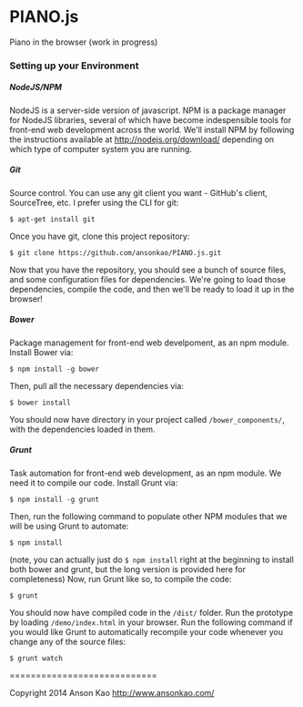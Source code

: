 PIANO.js
========

Piano in the browser (work in progress)

### Setting up your Environment

##### NodeJS/NPM
NodeJS is a server-side version of javascript. NPM is a package manager for NodeJS libraries, several of which have become indespensible tools for front-end web development across the world. We'll install NPM by following the instructions available at http://nodejs.org/download/ depending on which type of computer system you are running.

##### Git
Source control. You can use any git client you want - GitHub's client, SourceTree, etc. I prefer using the CLI for git:

    $ apt-get install git

Once you have git, clone this project repository:

    $ git clone https://github.com/ansonkao/PIANO.js.git

Now that you have the repository, you should see a bunch of source files, and some configuration files for dependencies. We're going to load those dependencies, compile the code, and then we'll be ready to load it up in the browser!

##### Bower
Package management for front-end web develpoment, as an npm module. Install Bower via:

    $ npm install -g bower

Then, pull all the necessary dependencies via:

    $ bower install

You should now have directory in your project called `/bower_components/`, with the dependencies loaded in them.

##### Grunt
Task automation for front-end web development, as an npm module. We need it to compile our code. Install Grunt via:

    $ npm install -g grunt

Then, run the following command to populate other NPM modules that we will be using Grunt to automate:

    $ npm install
    
(note, you can actually just do `$ npm install` right at the beginning to install both bower and grunt, but the long version is provided here for completeness)
Now, run Grunt like so, to compile the code:

    $ grunt
    
You should now have compiled code in the `/dist/` folder. Run the prototype by loading `/demo/index.html` in your browser. Run the following command if you would like Grunt to automatically recompile your code whenever you change any of the source files:

    $ grunt watch

============================
    
Copyright 2014 Anson Kao
http://www.ansonkao.com/
